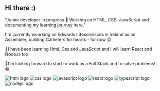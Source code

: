 ## Hi there :)

"Junior developer in progress 🚀 Working on HTML, CSS, JavaScript and documenting my learning journey here."

I'm currently wonrking on Edwards Lifesciensces in Ireland as an Assembler, building Catheters for hearts - for now :blush:

📝I have been learning Html, Css and JavaScript and I will learn React and NodeJs too.

🎯I'm looking forward to start to work as a Full Stack and to solve problems! :grin: 

<img src="https://img.shields.io/badge/HTML5-E34F26?style=for-the-badge&logo=html5&logoColor=white" alt="html logo" />
<img src="https://img.shields.io/badge/CSS3-1572B6?style=for-the-badge&logo=css3&logoColor=white" alt="css logo" />
<img src="https://img.shields.io/badge/JavaScript-323330?style=for-the-badge&logo=javascript&logoColor=F7DF1E" alt="javascript logo" />
<img src="https://img.shields.io/badge/React-20232A?style=for-the-badge&logo=react&logoColor=61DAFB" alt="react logo" />
<img src="https://img.shields.io/badge/TypeScript-007ACC?style=for-the-badge&logo=typescript&logoColor=white" alt="typescript logo" />
<img src="https://img.shields.io/badge/Node.js-43853D?style=for-the-badge&logo=node.js&logoColor=white" alt="nodejs logo" />
